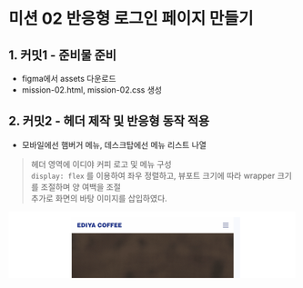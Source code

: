 <h1>미션 02 반응형 로그인 페이지 만들기</h1>

## 1. 커밋1 - 준비물 준비
* figma에서 assets 다운로드
* mission-02.html, mission-02.css 생성

## 2. 커밋2 - 헤더 제작 및 반응형 동작 적용
* 모바일에선 햄버거 메뉴, 데스크탑에선 메뉴 리스트 나열
> 헤더 영역에 이디야 커피 로고 및 메뉴 구성<br />
> ```display: flex``` 를 이용하여 좌우 정렬하고, 뷰포트 크기에 따라 wrapper 크기를 조절하며 양 여백을 조절 <br />
> 추가로 화면의 바탕 이미지를 삽입하였다.

![커밋2](./screenshot/commit2.gif)
